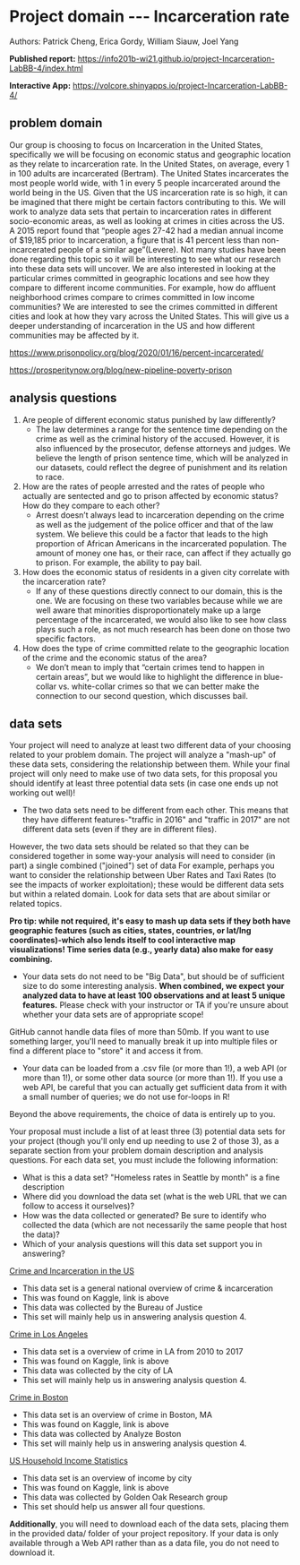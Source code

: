 # Project domain  --- Incarceration rate
Authors: Patrick Cheng, Erica Gordy, William Siauw, Joel Yang

**Published report:** https://info201b-wi21.github.io/project-Incarceration-LabBB-4/index.html

**Interactive App:**
https://volcore.shinyapps.io/project-Incarceration-LabBB-4/ 

## problem domain
 Our group is choosing to focus on Incarceration in the United States, specifically we will be focusing on economic status and geographic location as they relate to incarceration rate. In the United States, on average, every 1 in 100 adults are incarcerated (Bertram). The United States incarcerates the most people world wide, with 1 in every 5 people incarcerated around the world being in the US. Given that the US incarceration rate is so high, it can be imagined that there might be certain factors contributing to this.
	We will work to analyze data sets that pertain to incarceration rates in different socio-economic areas, as well as looking at crimes in cities across the US. A 2015 report found that “people ages 27-42 had a median annual income of $19,185 prior to incarceration, a figure that is 41 percent less than non-incarcerated people of a similar age”(Levere). Not many studies have been done regarding this topic so it will be interesting to see what our research into these data sets will uncover. We are also interested in looking at the particular crimes committed in geographic locations and see how they compare to different income communities. For example, how do affluent neighborhood crimes compare to crimes committed in low income communities? We are interested to see the crimes committed in different cities and look at how they vary across the United States. This will give us a deeper understanding of incarceration in the US and how different communities may be affected by it.

https://www.prisonpolicy.org/blog/2020/01/16/percent-incarcerated/

https://prosperitynow.org/blog/new-pipeline-poverty-prison

## analysis questions
1. Are people of different economic status punished by law differently?
    - The law determines a range for the sentence time depending on the crime as well as the criminal history of the accused. However, it is also influenced by the prosecutor, defense attorneys and judges. We believe the length of prison sentence time, which will be analyzed in our datasets, could reflect the degree of punishment and its relation to race.
2. How are the rates of people arrested and the rates of people who actually are sentected and go to prison affected by economic status? How do they compare to each other?
   - Arrest doesn’t always lead to incarceration depending on the crime as well as the judgement of the police officer and that of the law system. We believe this could be a factor that leads to the high proportion of African Americans in the incarcerated population. The amount of money one has, or their race, can affect if they actually go to prison. For example, the ability to pay bail.
3. How does the economic status of residents in a given city correlate with the incarceration rate?
   - If any of these questions directly connect to our domain, this is the one. We are focusing on these two variables because while we are well aware that minorities disproportionately make up a large percentage of the incarcerated, we would also like to see how class plays such a role, as not much research has been done on those two specific factors.
4. How does the type of crime committed relate to the geographic location of the crime and the economic status of the area?
   - We don’t mean to imply that “certain crimes tend to happen in certain areas”, but we would like to highlight the difference in blue-collar vs. white-collar crimes so that we can better make the connection to our second question, which discusses bail.


## data sets

Your project will need to analyze at least two different data of your choosing related to your problem domain. The project will analyze a "mash-up" of these data sets, considering the relationship between them. While your final project will only need to make use of two data sets, for this proposal you should identify at least three potential data sets (in case one ends up not working out well)!

- The two data sets need to be different from each other. This means that they have different features-"traffic in 2016" and "traffic in 2017" are not different data sets (even if they are in different files).

However, the two data sets should be related so that they can be considered together in some way-your analysis will need to consider (in part) a single combined ("joined") set of data For example, perhaps you want to consider the relationship between Uber Rates and Taxi Rates (to see the impacts of worker exploitation); these would be different data sets but within a related domain. Look for data sets that are about similar or related topics.

**Pro tip: while not required, it's easy to mash up data sets if they both have geographic features (such as cities, states, countries, or lat/lng coordinates)-which also lends itself to cool interactive map visualizations! Time series data (e.g., yearly data) also make for easy combining.**

- Your data sets do not need to be "Big Data", but should be of sufficient size to do some interesting analysis. **When combined, we expect your analyzed data to have at least 100 observations and at least 5 unique features.** Please check with your instructor or TA if you're unsure about whether your data sets are of appropriate scope!

GitHub cannot handle data files of more than 50mb. If you want to use something larger, you'll need to manually break it up into multiple files or find a different place to "store" it and access it from.

- Your data can be loaded from a .csv file (or more than 1!), a web API (or more than 1!), or some other data source (or more than 1!). If you use a web API, be careful that you can actually get sufficient data from it with a small number of queries; we do not use for-loops in R!

Beyond the above requirements, the choice of data is entirely up to you.

Your proposal must include a list of at least three (3) potential data sets for your project (though you'll only end up needing to use 2 of those 3), as a separate section from your problem domain description and analysis questions. For each data set, you must include the following information:

- What is this a data set? "Homeless rates in Seattle by month" is a fine description
- Where did you download the data set (what is the web URL that we can follow to access it ourselves)?
- How was the data collected or generated? Be sure to identify who collected the data (which are not necessarily the same people that host the data)?
- Which of your analysis questions will this data set support you in answering?

[Crime and Incarceration in the US](https://www.kaggle.com/christophercorrea/prisoners-and-crime-in-united-states?select=ucr_by_state.csv)

- This data set is a general national overview of crime & incarceration
- This was found on Kaggle, link is above
- This data was collected by the Bureau of Justice
- This set will mainly help us in answering analysis question 4.

[Crime in Los Angeles](https://www.kaggle.com/cityofLA/crime-in-los-angeles?select=Crime_Data_2010_2017.csv)

- This data set is a overview of crime in LA from 2010 to 2017
- This was found on Kaggle, link is above
- This data was collected by the city of LA
- This set will mainly help us in answering analysis question 4.

[Crime in Boston](https://www.kaggle.com/AnalyzeBoston/crimes-in-boston?select=crime.csv)

- This data set is an overview of crime in Boston, MA
- This was found on Kaggle, link is above
- This data was collected by Analyze Boston
- This set will mainly help us in answering analysis question 4.

[US Household Income Statistics](https://www.kaggle.com/goldenoakresearch/us-household-income-stats-geo-locations?select=kaggle_income.csv)

- This data set is an overview of income by city
- This was found on Kaggle, link is above
- This data was collected by Golden Oak Research group
- This set should help us answer all four questions.

**Additionally**, you will need to download each of the data sets, placing them in the provided data/ folder of your project repository. If your data is only available through a Web API rather than as a data file, you do not need to download it.




